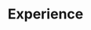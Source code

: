 ---
title: Experience
type: landing

sections:
  - block: experience
    content:
      title: Education
      # Date format for experience
      #   Refer to https://wowchemy.com/docs/customization/#date-format
      date_format: Jan 2006
      # Experiences.
      #   Add/remove as many experience `items` below as you like.
      #   Required fields are `title`, `company`, and `date_start`.
      #   Leave `date_end` empty if it's your current employer.
      #   Begin multi-line descriptions with YAML's `|2-` multi-line prefix.
      items:
        - title: 재학 중
          company: 전북대학교 컴퓨터공학부
          company_url: 'https://cse.jbnu.ac.kr/cse/index.do'
          #company_logo: org-gc
          location: 대한민국
          date_start: '2020-03-02'
          date_end: ''
    design:
      # Choose how many columns the section has. Valid values: '1' or '2'.
      columns: '1'

  - block: features
    content:
      title: Interests
      items:
        - name: R
          description: 90%
          icon: r-project
          icon_pack: fab
        - name: Statistics
          description: 100%
          icon: chart-line
          icon_pack: fas
        - name: Photography
          description: 10%
          icon: camera-retro
          icon_pack: fas
          
  - block: skills
    content:
      title: Skills & Hobbies
      # Note: `username` refers to the user's folder name in `content/authors/`
      username: admin
---